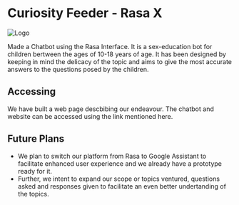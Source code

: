 # Curiosity Feeder - Rasa X
![Logo](https://github.com/parthmodi152/Sex-ed/blob/master/Curiosity%20Feeder%20logo.png)

Made a Chatbot using the Rasa Interface. It is a sex-education bot for children bertween the ages of 10-18 years of age.
It has been designed by keeping in mind the delicacy of the topic and aims to give the most accurate answers to the questions posed by the children.

## Accessing
We have built a web page descbibing our endeavour.
The chatbot and website can be accessed using the link mentioned here.



## Future Plans
 - We plan to switch our platform from Rasa to Google Assistant to facilitate enhanced user experience and we already have a prototype ready for it.
 - Further, we intent to expand our scope or topics ventured, questions asked and responses given to facilitate an even better undertanding of the topics.
 
